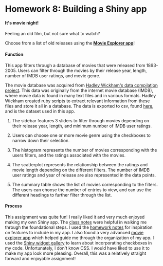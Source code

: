 Homework 8: Building a Shiny app
================

#### It's movie night!

Feeling an old film, but not sure what to watch?

Choose from a list of old releases using the **[Movie Explorer app](https://cheungamanda.shinyapps.io/Movie_Explorer/)**!

#### Function

This app filters through a database of movies that were released from 1893-2005. Users can filter through the movies by their release year, length, number of IMDB user ratings, and movie genre.

The movie database was acquired from [Hadley Wickham's data compilation project](https://github.com/hadley/data-movies). This data was originally from the internet movie database (IMDB), where movie data is found in many text files and in various formats. Hadley Wickham created ruby scripts to extract relevant information from these files and store it all in a database. The data is exported to csv, found [here](https://github.com/hadley/ggplot2movies/blob/master/data-raw/movies.csv), and is the dataset used in this app.

1.  The sidebar features 3 sliders to filter through movies depending on their release year, length, and minimum number of IMDB user ratings.

2.  Users can choose one or more movie genre using the checkboxes to narrow down their selection.

3.  The histogram represents the number of movies corresponding with the users filters, and the ratings associated with the movies.

4.  The scatterplot represents the relationship between the ratings and movie length depending on the different filters. The number of IMDB user ratings and year of release are also represented in the data points.

5.  The summary table shows the list of movies corresponding to the filters. The users can choose the number of entries to view, and can use the different headings to further filter through the list.

#### Process

This assignment was quite fun! I really liked it and very much enjoyed making my own Shiny app. The [class notes](http://stat545.com/shiny01_activity.html) were helpful in walking me through the foundational steps. I used the [homework notes](http://stat545.com/hw08_shiny.html) for inspiration on features to include in my app. I also found a very advanced [movie explorer app](https://github.com/rstudio/shiny-examples/tree/master/051-movie-explorer) which helped guide me through the organization of my app. I used the [Shiny widget gallery](https://shiny.rstudio.com/gallery/widget-gallery.html) to learn about incorporating checkboxes in my code. Unfortunately, I don't know CSS. I would have liked to use it to make my app look more pleasing. Overall, this was a relatively straight forward and enjoyable assignment!
